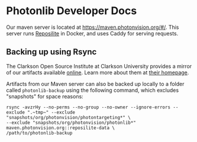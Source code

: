 # Photonlib Developer Docs

Our maven server is located at https://maven.photonvision.org/#/. This server runs [Reposilite](https://hub.docker.com/r/dzikoysk/reposilite) in Docker, and uses Caddy for serving requests.


## Backing up using Rsync

The Clarkson Open Source Institute at Clarkson University provides a mirror of our artifacts available [online](https://mirror.clarkson.edu/photonvision). Learn more about them at [their homepage](https://mirror.clarkson.edu/home).

Artifacts from our Maven server can also be backed up locally to a folder called `photonlib-backup` using the following command, which excludes "snapshots" for space reasons:

```
rsync -avzrHy --no-perms --no-group --no-owner --ignore-errors --exclude ".~tmp~" --exclude "snapshots/org/photonvision/photontargeting*" \
--exclude "snapshots/org/photonvision/photonlib*" maven.photonvision.org::reposilite-data \
/path/to/photonlib-backup
```
